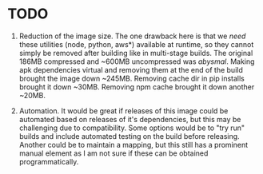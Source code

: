 # TODO

1. Reduction of the image size. The one drawback here is that we _need_ these utilities (node, python, aws*) available at runtime, so they cannot simply be removed after building like in multi-stage builds. The original 186MB compressed and ~600MB uncompressed was _abysmal_. Making apk dependencies virtual and removing them at the end of the build brought the image down ~245MB. Removing cache dir in pip installs brought it down ~30MB. Removing npm cache brought it down another ~20MB.

1. Automation. It would be great if releases of this image could be automated based on releases of it's dependencies, but this may be challenging due to compatibility. Some options would be to "try run" builds and include automated testing on the build before releasing. Another could be to maintain a mapping, but this still has a prominent manual element as I am not sure if these can be obtained programmatically.
